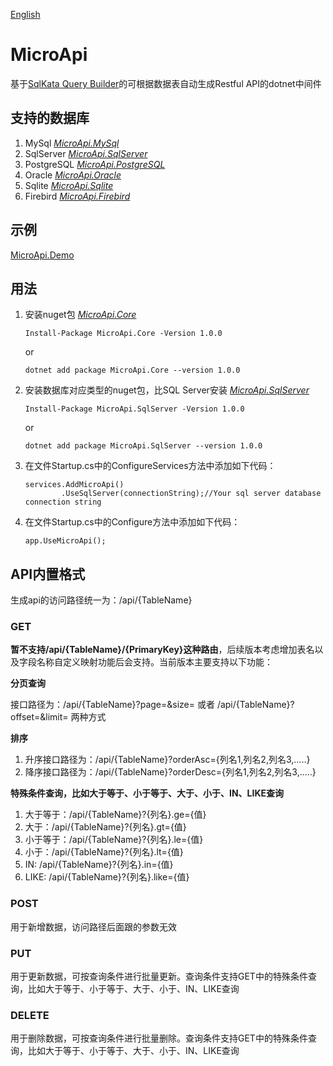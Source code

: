[English](https://github.com/x-trip/MicroApi/blob/master/README-EN.md)

# MicroApi

 基于[SqlKata Query Builder](https://github.com/sqlkata/querybuilder)的可根据数据表自动生成Restful API的dotnet中间件

## 支持的数据库

1. MySql *[MicroApi.MySql](https://www.nuget.org/packages/MicroApi.MySql/)*
2. SqlServer *[MicroApi.SqlServer](https://www.nuget.org/packages/MicroApi.SqlServer/)*
3. PostgreSQL *[MicroApi.PostgreSQL](https://www.nuget.org/packages/MicroApi.PostgreSQL/)*
4. Oracle *[MicroApi.Oracle](https://www.nuget.org/packages/MicroApi.Oracle/)*
5. Sqlite *[MicroApi.Sqlite](https://www.nuget.org/packages/MicroApi.Sqlite/)*
6. Firebird *[MicroApi.Firebird](https://www.nuget.org/packages/MicroApi.Firebird/)*

## 示例

[MicroApi.Demo](https://github.com/x-trip/MicroApi/tree/master/MicroApi.Demo)

## 用法

1. 安装nuget包 *[MicroApi.Core](https://www.nuget.org/packages/MicroApi.Core/)*

   ``` Install-Package MicroApi.Core -Version 1.0.0 ```

   or

   ``` dotnet add package MicroApi.Core --version 1.0.0 ```
2. 安装数据库对应类型的nuget包，比SQL Server安装 *[MicroApi.SqlServer](https://www.nuget.org/packages/MicroApi.SqlServer/)*
   
   ``` Install-Package MicroApi.SqlServer -Version 1.0.0 ```

   or

   ``` dotnet add package MicroApi.SqlServer --version 1.0.0 ```
3. 在文件Startup.cs中的ConfigureServices方法中添加如下代码：

   ```
   services.AddMicroApi()
           .UseSqlServer(connectionString);//Your sql server database connection string
   ```

4. 在文件Startup.cs中的Configure方法中添加如下代码：

   ```
   app.UseMicroApi();
   ```
## API内置格式
生成api的访问路径统一为：/api/{TableName}
### GET
**暂不支持/api/{TableName}/{PrimaryKey}这种路由**，后续版本考虑增加表名以及字段名称自定义映射功能后会支持。当前版本主要支持以下功能：

**分页查询**

接口路径为：/api/{TableName}?page=&size= 或者 /api/{TableName}?offset=&limit= 两种方式

**排序**

1. 升序接口路径为：/api/{TableName}?orderAsc={列名1,列名2,列名3,.....} 
2. 降序接口路径为：/api/{TableName}?orderDesc={列名1,列名2,列名3,.....}

**特殊条件查询，比如大于等于、小于等于、大于、小于、IN、LIKE查询**

1. 大于等于：/api/{TableName}?{列名}.ge={值}
2. 大于：/api/{TableName}?{列名}.gt={值}
3. 小于等于：/api/{TableName}?{列名}.le={值}
4. 小于：/api/{TableName}?{列名}.lt={值}
5. IN: /api/{TableName}?{列名}.in={值}
6. LIKE: /api/{TableName}?{列名}.like={值}

### POST
用于新增数据，访问路径后面跟的参数无效
### PUT
用于更新数据，可按查询条件进行批量更新。查询条件支持GET中的特殊条件查询，比如大于等于、小于等于、大于、小于、IN、LIKE查询
### DELETE
用于删除数据，可按查询条件进行批量删除。查询条件支持GET中的特殊条件查询，比如大于等于、小于等于、大于、小于、IN、LIKE查询
